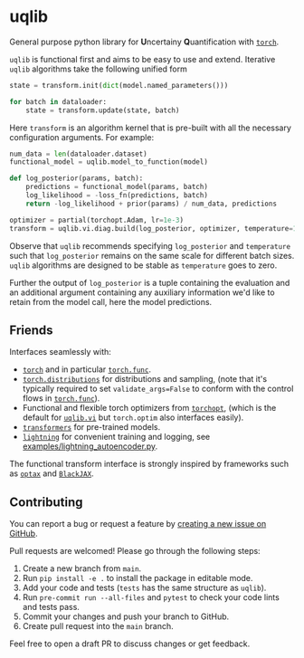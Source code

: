 # uqlib


General purpose python library for **U**ncertainy **Q**uantification with [`torch`](https://github.com/pytorch/pytorch).

`uqlib` is functional first and aims to be easy to use and extend. Iterative `uqlib` algorithms take the following unified form
```python
state = transform.init(dict(model.named_parameters()))

for batch in dataloader:
    state = transform.update(state, batch)
```

Here `transform` is an algorithm kernel that is pre-built with all the necessary configuration arguments. For example:
```python
num_data = len(dataloader.dataset)
functional_model = uqlib.model_to_function(model)

def log_posterior(params, batch):
    predictions = functional_model(params, batch)
    log_likelihood = -loss_fn(predictions, batch)
    return -log_likelihood + prior(params) / num_data, predictions

optimizer = partial(torchopt.Adam, lr=1e-3)
transform = uqlib.vi.diag.build(log_posterior, optimizer, temperature=1/num_data)
```

Observe that `uqlib` recommends specifying `log_posterior` and `temperature` such that 
`log_posterior` remains on the same scale for different batch sizes. `uqlib` 
algorithms are designed to be stable as `temperature` goes to zero.

Further the output of `log_posterior` is a tuple containing the evaluation and 
an additional argument containing any auxiliary information we'd like to retain from 
the model call, here the model predictions.


## Friends

Interfaces seamlessly with:

- [`torch`](https://github.com/pytorch/pytorch) and in particular [`torch.func`](https://pytorch.org/docs/stable/func.html).
- [`torch.distributions`](https://pytorch.org/docs/stable/distributions.html) for distributions and sampling, (note that it's typically required to set `validate_args=False` to conform with the control flows in [`torch.func`](https://pytorch.org/docs/stable/func.html)).
- Functional and flexible torch optimizers from [`torchopt`](https://github.com/metaopt/torchopt), 
    (which is the default for [`uqlib.vi`](uqlib/vi/) but `torch.optim` also interfaces easily).
- [`transformers`](https://github.com/huggingface/transformers) for pre-trained models.
- [`lightning`](https://github.com/Lightning-AI/lightning) for convenient training and logging, see [examples/lightning_autoencoder.py](examples/lightning_autoencoder.py).

The functional transform interface is strongly inspired by frameworks such as 
[`optax`](https://github.com/google-deepmind/optax) and [`BlackJAX`](https://github.com/blackjax-devs/blackjax).


## Contributing

You can report a bug or request a feature by [creating a new issue on GitHub](https://github.com/normal-computing/uqlib/issues).

Pull requests are welcomed! Please go through the following steps:

1. Create a new branch from `main`.
2. Run `pip install -e .` to install the package in editable mode.
3. Add your code and tests (`tests` has the same structure as `uqlib`).
4. Run `pre-commit run --all-files` and `pytest` to check your code lints and tests pass.
5. Commit your changes and push your branch to GitHub.
6. Create pull request into the `main` branch.

Feel free to open a draft PR to discuss changes or get feedback.

